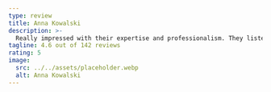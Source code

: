 ```yaml
---
type: review
title: Anna Kowalski
description: >-
  Really impressed with their expertise and professionalism. They listened to our needs and provided solutions that perfectly matched our requirements. The team was always available to answer questions and made the entire experience stress-free. Their innovative approach and technical skills are truly impressive.
tagline: 4.6 out of 142 reviews
rating: 5
image:
  src: ../../assets/placeholder.webp
  alt: Anna Kowalski
---
```

